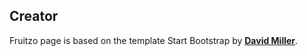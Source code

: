 ## Creator
Fruitzo page is based on the template Start Bootstrap by **[David Miller](http://davidmiller.io/)**.
